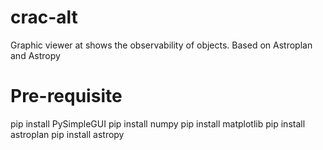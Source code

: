 # crac-alt
Graphic viewer at shows the observability of objects. Based on Astroplan and Astropy

# Pre-requisite
pip install PySimpleGUI
pip install numpy
pip install matplotlib
pip install astroplan
pip install astropy
